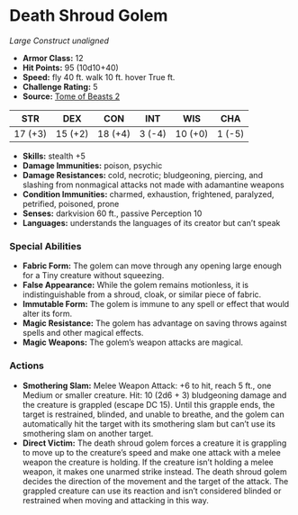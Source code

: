# Death Shroud Golem

*Large* *Construct* *unaligned*

- **Armor Class:** 12
- **Hit Points:** 95 (10d10+40)
- **Speed:** fly 40 ft. walk 10 ft. hover True ft.
- **Challenge Rating:** 5
- **Source:** [Tome of Beasts 2](https://koboldpress.com/kpstore/product/tome-of-beasts-2-for-5th-edition/)

| STR | DEX | CON | INT | WIS | CHA |
| --- | --- | --- | --- | --- | --- |
| 17 (+3) | 15 (+2) | 18 (+4) | 3 (-4) | 10 (+0) | 1 (-5) |

- **Skills:** stealth +5
- **Damage Immunities:** poison, psychic
- **Damage Resistances:** cold, necrotic; bludgeoning, piercing, and slashing from nonmagical attacks not made with adamantine weapons
- **Condition Immunities:** charmed, exhaustion, frightened, paralyzed, petrified, poisoned, prone
- **Senses:** darkvision 60 ft., passive Perception 10
- **Languages:** understands the languages of its creator but can’t speak
### Special Abilities
- **Fabric Form:** The golem can move through any opening large enough for a Tiny creature without squeezing.
- **False Appearance:** While the golem remains motionless, it is indistinguishable from a shroud, cloak, or similar piece of fabric.
- **Immutable Form:** The golem is immune to any spell or effect that would alter its form.
- **Magic Resistance:** The golem has advantage on saving throws against spells and other magical effects.
- **Magic Weapons:** The golem’s weapon attacks are magical.
### Actions
- **Smothering Slam:** Melee Weapon Attack: +6 to hit, reach 5 ft., one Medium or smaller creature. Hit: 10 (2d6 + 3) bludgeoning damage and the creature is grappled (escape DC 15). Until this grapple ends, the target is restrained, blinded, and unable to breathe, and the golem can automatically hit the target with its smothering slam but can’t use its smothering slam on another target.
- **Direct Victim:** The death shroud golem forces a creature it is grappling to move up to the creature’s speed and make one attack with a melee weapon the creature is holding. If the creature isn’t holding a melee weapon, it makes one unarmed strike instead. The death shroud golem decides the direction of the movement and the target of the attack. The grappled creature can use its reaction and isn’t considered blinded or restrained when moving and attacking in this way.
